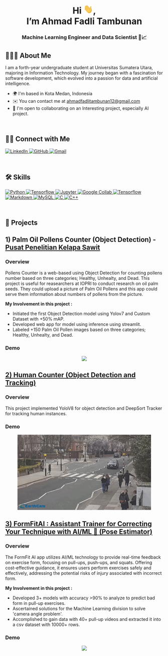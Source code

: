 <div align="center">
  <h1>Hi <img src="https://github.com/ABSphreak/ABSphreak/blob/master/gifs/Hi.gif" width="30px" height="30px">,<br/>I’m Ahmad Fadli Tambunan</h1>
  <h3>Machine Learning Engineer and Data Scientist 🤖📈</h3>
</div>

<h2>👨🏻‍💻 About Me</h2>

I am a forth-year undergraduate student at Universitas Sumatera Utara, majoring in Information Technology. My journey began with a fascination for software development, which evolved into a passion for data and artificial intelligence.


* 🌍  I'm based in Kota Medan, Indonesia
* ✉️  You can contact me at [ahmadfadlitambunan12@gmail.com](mailto:ahmadfadlitambunan12@gmail.com)
* 🤝  I'm open to collaborating on an Interesting project, especially AI project.

<br>
<h2>🤝🏻 Connect with Me</h2>
<p align="left">
  <a href="https://www.linkedin.com/in/aftambunan/" title="LinkedIn">
    <img src="https://api.iconify.design/logos/linkedin-icon.svg" alt="LinkedIn" height="40" width="40"> 
  </a>
  <a href="https://github.com/ahmadfadlitambunan/" title="GitHub">
    <img src="https://raw.githubusercontent.com/danielcranney/readme-generator/main/public/icons/socials/github.svg" alt="GitHub" height="40" width="40"> 
  </a>
   <a href="mailto:ahmadfadlitambunan12@gmail.com" title="Gmail">
    <img src="https://upload.wikimedia.org/wikipedia/commons/7/7e/Gmail_icon_%282020%29.svg" alt="Gmail" height="40" width="40"> 
  </a>
</p>

<br>
<h2>🛠 Skills</h2>

<p align="left">
  <a href="https://www.python.org/" target="_blank" rel="noreferrer">
    <img src="https://raw.githubusercontent.com/danielcranney/readme-generator/main/public/icons/skills/python-colored.svg" width="40" height="40" alt="Python" />
  </a>
  <a href="https://www.tensorflow.org/" target="_blank" rel="noreferrer">
    <img src="https://raw.githubusercontent.com/danielcranney/readme-generator/main/public/icons/skills/tensorflow-colored.svg" width="40" height="40" alt="Tensorflow" />
  </a>
  <a href="https://jupyter.org/" title="Jupyter Notebook">
    <img src="https://upload.wikimedia.org/wikipedia/commons/3/38/Jupyter_logo.svg" alt="Jupyter" height="40" width="40"> 
  </a>
  <a href="https://colab.research.google.com" title="Google Collab">
    <img src="https://colab.research.google.com/img/colab_favicon_256px.png" alt="Google Collab" height="40" width="40"> 
  </a>
  <a href="https://www.tensorflow.org/" target="_blank" rel="noreferrer">
    <img src="https://raw.githubusercontent.com/danielcranney/readme-generator/main/public/icons/skills/pytorch-colored.svg" width="40" height="40" alt="Tensorflow" />
  </a>
  <a href="https://www.markdownguide.org" title="Markdown">
    <img src="https://api.iconify.design/bi/markdown-fill.svg?color=%23aaa" alt="Markdown" height="40" width="40"> 
  </a>
  <a href="https://www.mysql.com" title="MySQL">
    <img src="https://api.iconify.design/logos/mysql.svg" alt="MySQL" height="40" width="40"> 
  </a>
  <a href="https://www.cprogramming.com" title="C">
    <img src="https://cdn.worldvectorlogo.com/logos/c-1.svg" alt="C" height="40" width="40"> 
  </a>
  <a href="https://www.cplusplus.com/reference" title="C++">
    <img src="https://api.iconify.design/logos/c-plusplus.svg" alt="C++" height="40" width="40"> 
  </a>
</p>

<br>
<h2>💼 Projects</h2>

## 1) Palm Oil Pollens Counter (Object Detection) - [Pusat Penelitian Kelapa Sawit](https://iopri.co.id/)
### Overview
Pollens Counter is a web-based using Object Detection for counting pollens number based on three categories; Healthy, Unhealty, and Dead. This project is useful for reasearchers at IOPRI to conduct research on oil palm seeds. They could upload a picture of Palm Oil Pollens and this app could serve them information about numbers of pollens from the picture.

**My Involvement in this project :**
* Initiated the first Object Detection model using Yolov7 and Custom Dataset with +50% mAP.
* Developed web app for model using inference using streamlit.
* Labeled +150 Palm Oil Pollen images based on three categories; Healthy, Unhealty, and Dead.

### Demo
<div align="center">
  <img src="https://github.com/ahmadfadlitambunan/ahmadfadlitambunan/blob/main/assets/0812.gif">
</div>

## [2) Human Counter (Object Detection and Tracking)](https://github.com/ahmadfadlitambunan/Human-Counting-Abbey-Road-Crossing)
### Overview
This project implemented YoloV8 for object detection and DeepSort Tracker for tracking human instances.
### Demo
<div align="center">
  <img src="https://github.com/ahmadfadlitambunan/ahmadfadlitambunan/blob/main/assets/HumanCounting.gif">
</div>

## [3) FormFitAI : Assistant Trainer for Correcting Your Technique with AI/ML 💪 (Pose Estimator)](https://github.com/johansen08/FormFitAI)
### Overview
The FormFit AI app utilizes AI/ML technology to provide real-time feedback on exercise form, focusing on pull-ups, push-ups, and squats. Offering cost-effective guidance, it ensures users perform exercises safely and effectively, addressing the potential risks of injury associated with incorrect form.

**My Involvement in this project :**
* Developed 3+ models with accuracy >90% to analyze to predict bad form in pull-up exercises.
* Ascertained solutions for the Machine Learning division to solve 'camera angle problem'.
* Accomplished to gain data with 40+ pull-up videos and extracted it into a csv dataset with 10000+ rows.
### Demo
<div align="center">
  <img src="https://github.com/ahmadfadlitambunan/ahmadfadlitambunan/blob/main/assets/FormFitAI.gif">
</div>




